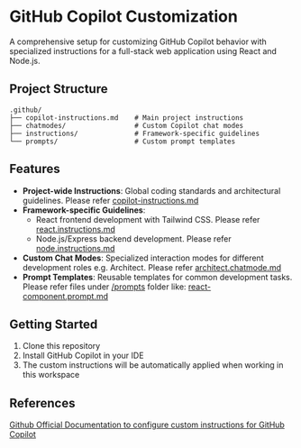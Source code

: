 # GitHub Copilot Customization

A comprehensive setup for customizing GitHub Copilot behavior with specialized instructions for a full-stack web application using React and Node.js.

## Project Structure

```
.github/
├── copilot-instructions.md    # Main project instructions
├── chatmodes/                 # Custom Copilot chat modes
├── instructions/              # Framework-specific guidelines
└── prompts/                   # Custom prompt templates
```

## Features

- **Project-wide Instructions**: Global coding standards and architectural guidelines. Please refer [copilot-instructions.md](.github/copilot-instructions.md)
- **Framework-specific Guidelines**:
  - React frontend development with Tailwind CSS. Please refer [react.instructions.md](.github/instructions/react.instructions.md)
  - Node.js/Express backend development. Please refer [node.instructions.md](.github/instructions/node.instructions.md)
- **Custom Chat Modes**: Specialized interaction modes for different development roles e.g. Architect. Please refer [architect.chatmode.md](.github/chatmodes/architect.chatmode.md)
- **Prompt Templates**: Reusable templates for common development tasks. Please refer files under [/prompts](.github/prompts) folder like: [react-component.prompt.md](.github/prompts/react-component.prompt.md)



## Getting Started

1. Clone this repository
2. Install GitHub Copilot in your IDE
3. The custom instructions will be automatically applied when working in this workspace

## References 
[Github Official Documentation to configure custom instructions for GitHub Copilot](https://docs.github.com/en/copilot/how-tos/configure-custom-instructions)